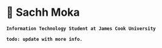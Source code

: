 # 👾  Sachh Moka

**`Information Technology Student at James Cook University`**

**`todo: update with more info.`**

